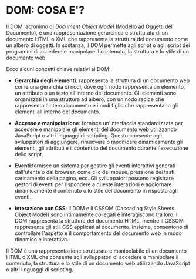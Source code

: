 <!-- @format -->

# DOM: COSA E'?

Il DOM, acronimo di _Document Object Model_ (Modello ad Oggetti del Documento), è una rappresentazione gerarchica e strutturata di un documento HTML o XML che rappresenta la struttura del documento come un albero di oggetti. In sostanza, il DOM permette agli script o agli script dei programmi di accedere e manipolare il contenuto, la struttura e lo stile di un documento web.

Ecco alcuni concetti chiave relativi al DOM:

- **Gerarchia degli elementi**: rappresenta la struttura di un documento web come una gerarchia di nodi, dove ogni nodo rappresenta un elemento, un attributo o un testo all'interno del documento. Gli elementi sono organizzati in una struttura ad albero, con un nodo radice che rappresenta l'intero documento e i nodi figlio che rappresentano gli elementi all'interno del documento.

- **Accesso e manipolazione**: fornisce un'interfaccia standardizzata per accedere e manipolare gli elementi del documento web utilizzando JavaScript o altri linguaggi di scripting. Questo consente agli sviluppatori di aggiungere, rimuovere o modificare dinamicamente gli elementi, gli attributi e il contenuto del documento durante l'esecuzione dello script.

- **Eventi**:fornisce un sistema per gestire gli eventi interattivi generati dall'utente o dal browser, come clic del mouse, pressione dei tasti, caricamento della pagina, ecc. Gli sviluppatori possono registrare gestori di eventi per rispondere a queste interazioni e aggiornare dinamicamente il contenuto o lo stile del documento in risposta agli eventi.

- **Interazione con CSS**: Il DOM e il CSSOM (Cascading Style Sheets Object Model) sono intimamente collegati e interagiscono tra loro. Il DOM rappresenta la struttura del documento HTML, mentre il CSSOM rappresenta gli stili CSS applicati al documento. Insieme, consentono di controllare l'aspetto e il comportamento del documento web in modo dinamico e interattivo.

Il DOM è una rappresentazione strutturata e manipolabile di un documento HTML o XML che consente agli sviluppatori di accedere e manipolare il contenuto, la struttura e lo stile di un documento web utilizzando JavaScript o altri linguaggi di scripting.
